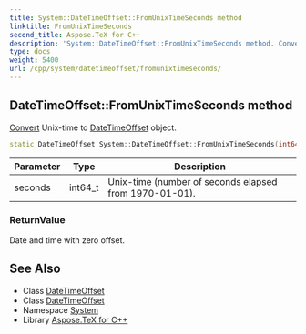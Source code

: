 ```yaml
---
title: System::DateTimeOffset::FromUnixTimeSeconds method
linktitle: FromUnixTimeSeconds
second_title: Aspose.TeX for C++
description: 'System::DateTimeOffset::FromUnixTimeSeconds method. Convert Unix-time to DateTimeOffset object in C++.'
type: docs
weight: 5400
url: /cpp/system/datetimeoffset/fromunixtimeseconds/
---
```

## DateTimeOffset::FromUnixTimeSeconds method


[Convert](../../convert/) Unix-time to [DateTimeOffset](../) object.

```cpp
static DateTimeOffset System::DateTimeOffset::FromUnixTimeSeconds(int64_t seconds)
```


| Parameter | Type | Description |
| --- | --- | --- |
| seconds | int64_t | Unix-time (number of seconds elapsed from 1970-01-01). |

### ReturnValue

Date and time with zero offset.

## See Also

* Class [DateTimeOffset](../)
* Class [DateTimeOffset](../)
* Namespace [System](../../)
* Library [Aspose.TeX for C++](../../../)
